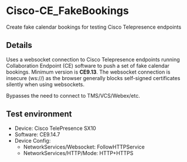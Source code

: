 # Cisco-CE_FakeBookings
Create fake calendar bookings for testing Cisco Telepresence endpoints

## Details
Uses a websocket connection to Cisco Telepresence endpoints running Collaboration Endpoint (CE) software to push a set of fake calendar bookings. Minimum version is __CE9.13__.
The websocket connection is insecure (ws://) as the browser generally blocks self-signed certificates silently when using websockets.

Bypasses the need to connect to TMS/VCS/Webex/etc.

## Test environment
- Device: Cisco TelePresence SX10
- Software: CE9.14.7
- Device Config:
  - NetworkServices/Websocket: FollowHTTPService
  - NetworkServices/HTTP/Mode: HTTP+HTTPS
